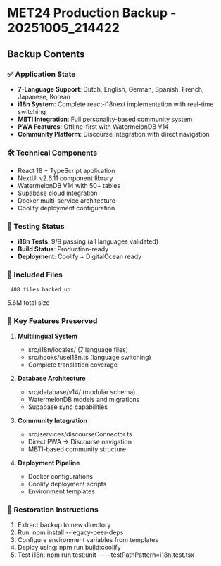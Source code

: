 # MET24 Production Backup - 20251005_214422

## Backup Contents

### ✅ Application State
- **7-Language Support**: Dutch, English, German, Spanish, French, Japanese, Korean
- **i18n System**: Complete react-i18next implementation with real-time switching
- **MBTI Integration**: Full personality-based community system
- **PWA Features**: Offline-first with WatermelonDB V14
- **Community Platform**: Discourse integration with direct navigation

### 🛠️ Technical Components
- React 18 + TypeScript application
- NextUI v2.6.11 component library
- WatermelonDB V14 with 50+ tables
- Supabase cloud integration
- Docker multi-service architecture
- Coolify deployment configuration

### 🧪 Testing Status
- **i18n Tests**: 9/9 passing (all languages validated)
- **Build Status**: Production-ready
- **Deployment**: Coolify + DigitalOcean ready

### 📁 Included Files
     408 files backed up
5.6M total size

### 🔧 Key Features Preserved
1. **Multilingual System**
   - src/i18n/locales/ (7 language files)
   - src/hooks/useI18n.ts (language switching)
   - Complete translation coverage

2. **Database Architecture**
   - src/database/v14/ (modular schema)
   - WatermelonDB models and migrations
   - Supabase sync capabilities

3. **Community Integration**
   - src/services/discourseConnector.ts
   - Direct PWA → Discourse navigation
   - MBTI-based community structure

4. **Deployment Pipeline**
   - Docker configurations
   - Coolify deployment scripts
   - Environment templates

### 🚀 Restoration Instructions
1. Extract backup to new directory
2. Run: npm install --legacy-peer-deps
3. Configure environment variables from templates
4. Deploy using: npm run build:coolify
5. Test i18n: npm run test:unit -- --testPathPattern=i18n.test.tsx

